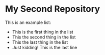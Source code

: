# My Second Repository

This is an example list:
* This is the first thing in the list
* This the second thing in the list
* This the last thing in the list
* Just kidding! This is the last line